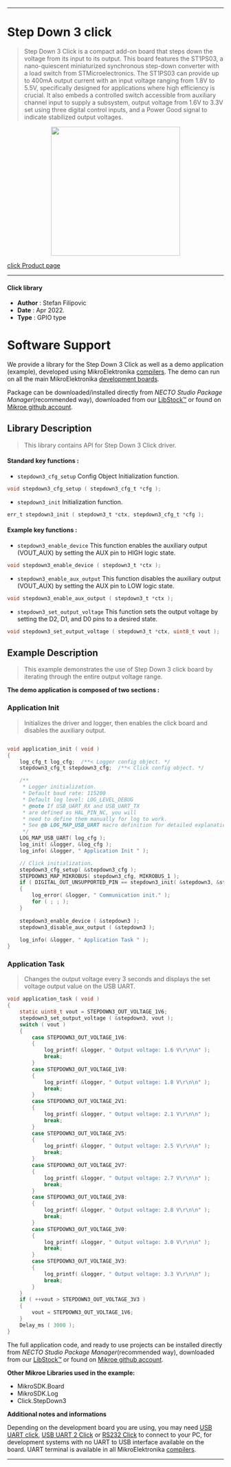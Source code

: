 
---
# Step Down 3 click

> Step Down 3 Click is a compact add-on board that steps down the voltage from its input to its output. This board features the ST1PS03, a nano-quiescent miniaturized synchronous step-down converter with a load switch from STMicroelectronics. The ST1PS03 can provide up to 400mA output current with an input voltage ranging from 1.8V to 5.5V, specifically designed for applications where high efficiency is crucial. It also embeds a controlled switch accessible from auxiliary channel input to supply a subsystem, output voltage from 1.6V to 3.3V set using three digital control inputs, and a Power Good signal to indicate stabilized output voltages.

<p align="center">
  <img src="https://download.mikroe.com/images/click_for_ide/stepdown3_click.png" height=300px>
</p>

[click Product page](https://www.mikroe.com/step-down-3-click)

---


#### Click library

- **Author**        : Stefan Filipovic
- **Date**          : Apr 2022.
- **Type**          : GPIO type


# Software Support

We provide a library for the Step Down 3 Click
as well as a demo application (example), developed using MikroElektronika
[compilers](https://www.mikroe.com/necto-studio).
The demo can run on all the main MikroElektronika [development boards](https://www.mikroe.com/development-boards).

Package can be downloaded/installed directly from *NECTO Studio Package Manager*(recommended way), downloaded from our [LibStock&trade;](https://libstock.mikroe.com) or found on [Mikroe github account](https://github.com/MikroElektronika/mikrosdk_click_v2/tree/master/clicks).

## Library Description

> This library contains API for Step Down 3 Click driver.

#### Standard key functions :

- `stepdown3_cfg_setup` Config Object Initialization function.
```c
void stepdown3_cfg_setup ( stepdown3_cfg_t *cfg );
```

- `stepdown3_init` Initialization function.
```c
err_t stepdown3_init ( stepdown3_t *ctx, stepdown3_cfg_t *cfg );
```

#### Example key functions :

- `stepdown3_enable_device` This function enables the auxiliary output (VOUT_AUX) by setting the AUX pin to HIGH logic state.
```c
void stepdown3_enable_device ( stepdown3_t *ctx );
```

- `stepdown3_enable_aux_output` This function disables the auxiliary output (VOUT_AUX) by setting the AUX pin to LOW logic state.
```c
void stepdown3_enable_aux_output ( stepdown3_t *ctx );
```

- `stepdown3_set_output_voltage` This function sets the output voltage by setting the D2, D1, and D0 pins to a desired state.
```c
void stepdown3_set_output_voltage ( stepdown3_t *ctx, uint8_t vout );
```

## Example Description

> This example demonstrates the use of Step Down 3 click board by iterating through the entire output voltage range.

**The demo application is composed of two sections :**

### Application Init

> Initializes the driver and logger, then enables the click board and disables the auxiliary output.

```c

void application_init ( void )
{
    log_cfg_t log_cfg;  /**< Logger config object. */
    stepdown3_cfg_t stepdown3_cfg;  /**< Click config object. */

    /** 
     * Logger initialization.
     * Default baud rate: 115200
     * Default log level: LOG_LEVEL_DEBUG
     * @note If USB_UART_RX and USB_UART_TX 
     * are defined as HAL_PIN_NC, you will 
     * need to define them manually for log to work. 
     * See @b LOG_MAP_USB_UART macro definition for detailed explanation.
     */
    LOG_MAP_USB_UART( log_cfg );
    log_init( &logger, &log_cfg );
    log_info( &logger, " Application Init " );

    // Click initialization.
    stepdown3_cfg_setup( &stepdown3_cfg );
    STEPDOWN3_MAP_MIKROBUS( stepdown3_cfg, MIKROBUS_1 );
    if ( DIGITAL_OUT_UNSUPPORTED_PIN == stepdown3_init( &stepdown3, &stepdown3_cfg ) ) 
    {
        log_error( &logger, " Communication init." );
        for ( ; ; );
    }
    
    stepdown3_enable_device ( &stepdown3 );
    stepdown3_disable_aux_output ( &stepdown3 );
    
    log_info( &logger, " Application Task " );
}

```

### Application Task

> Changes the output voltage every 3 seconds and displays the set voltage output value on the USB UART.

```c
void application_task ( void )
{
    static uint8_t vout = STEPDOWN3_OUT_VOLTAGE_1V6;
    stepdown3_set_output_voltage ( &stepdown3, vout );
    switch ( vout )
    {
        case STEPDOWN3_OUT_VOLTAGE_1V6:
        {
            log_printf( &logger, " Output voltage: 1.6 V\r\n\n" );
            break;
        }
        case STEPDOWN3_OUT_VOLTAGE_1V8:
        {
            log_printf( &logger, " Output voltage: 1.8 V\r\n\n" );
            break;
        }
        case STEPDOWN3_OUT_VOLTAGE_2V1:
        {
            log_printf( &logger, " Output voltage: 2.1 V\r\n\n" );
            break;
        }
        case STEPDOWN3_OUT_VOLTAGE_2V5:
        {
            log_printf( &logger, " Output voltage: 2.5 V\r\n\n" );
            break;
        }
        case STEPDOWN3_OUT_VOLTAGE_2V7:
        {
            log_printf( &logger, " Output voltage: 2.7 V\r\n\n" );
            break;
        }
        case STEPDOWN3_OUT_VOLTAGE_2V8:
        {
            log_printf( &logger, " Output voltage: 2.8 V\r\n\n" );
            break;
        }
        case STEPDOWN3_OUT_VOLTAGE_3V0:
        {
            log_printf( &logger, " Output voltage: 3.0 V\r\n\n" );
            break;
        }
        case STEPDOWN3_OUT_VOLTAGE_3V3:
        {
            log_printf( &logger, " Output voltage: 3.3 V\r\n\n" );
            break;
        }
    }
    if ( ++vout > STEPDOWN3_OUT_VOLTAGE_3V3 )
    {
        vout = STEPDOWN3_OUT_VOLTAGE_1V6;
    }
    Delay_ms ( 3000 );
}
```

The full application code, and ready to use projects can be installed directly from *NECTO Studio Package Manager*(recommended way), downloaded from our [LibStock&trade;](https://libstock.mikroe.com) or found on [Mikroe github account](https://github.com/MikroElektronika/mikrosdk_click_v2/tree/master/clicks).

**Other Mikroe Libraries used in the example:**

- MikroSDK.Board
- MikroSDK.Log
- Click.StepDown3

**Additional notes and informations**

Depending on the development board you are using, you may need
[USB UART click](https://www.mikroe.com/usb-uart-click),
[USB UART 2 Click](https://www.mikroe.com/usb-uart-2-click) or
[RS232 Click](https://www.mikroe.com/rs232-click) to connect to your PC, for
development systems with no UART to USB interface available on the board. UART
terminal is available in all MikroElektronika
[compilers](https://shop.mikroe.com/compilers).

---

